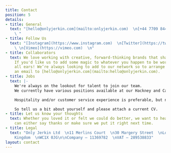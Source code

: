 ```yaml
---
title: Contact
position: 5
details:
- title: General
  text: "[hello@onlyjerkin.com](mailto:onlyjerkin.com)  \n[+44 7709 844443](tel:07709844443)
    \ "
- title: Follow Us
  text: "[Instagram](https://www.instagram.com)  \n[Twitter](https://twitter.com)
    \ \n[Vimeo](https://vimeo.com)  \n"
- title: Collaborators
  text: We love working with creative, forward-thinking brands that share our values.
    If you'd like us to add some magic to whatever you happen to be working on, we're
    all ears! We’re always looking to add to our network so to arrange a chat, send
    an email to [hello@onlyjerkin.com](mailto:hello@onlyjerkin.com).
- title: Jobs
  text: |-
    We're always on the lookout for talent to join our team.
    We currently have various positions available at our Hackney and Camden locations.

    Hospitality and/or customer service experience is preferable, but not essential.

    So tell us a bit about yourself and please attach a current CV.
- title: Let us know your thoughts
  text: Whether you loved it or felt we could do better, we want to hear it so we
    can either say thanks or make sure we put it right next time.
- title: Legal
  text: "Only Jerkin Ltd  \n11 Merlins Court  \n30 Margery Street  \nLondon, United
    Kingdom  \nWC1X 0JG\n\nCompany — 11369782  \nVAT — 289538833"
layout: contact
---
```


